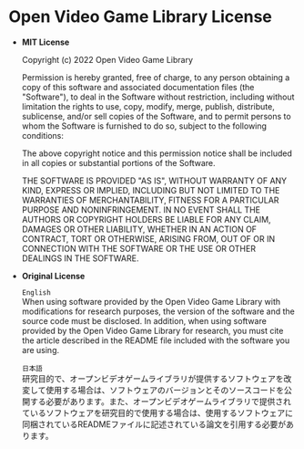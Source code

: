# Open Video Game Library License

- **MIT License**
  
  Copyright (c) 2022 Open Video Game Library

  Permission is hereby granted, free of charge, to any person obtaining a copy
  of this software and associated documentation files (the "Software"), to deal
  in the Software without restriction, including without limitation the rights
  to use, copy, modify, merge, publish, distribute, sublicense, and/or sell
  copies of the Software, and to permit persons to whom the Software is
  furnished to do so, subject to the following conditions:

  The above copyright notice and this permission notice shall be included in all
  copies or substantial portions of the Software.

  THE SOFTWARE IS PROVIDED "AS IS", WITHOUT WARRANTY OF ANY KIND, EXPRESS OR
  IMPLIED, INCLUDING BUT NOT LIMITED TO THE WARRANTIES OF MERCHANTABILITY,
  FITNESS FOR A PARTICULAR PURPOSE AND NONINFRINGEMENT. IN NO EVENT SHALL THE
  AUTHORS OR COPYRIGHT HOLDERS BE LIABLE FOR ANY CLAIM, DAMAGES OR OTHER
  LIABILITY, WHETHER IN AN ACTION OF CONTRACT, TORT OR OTHERWISE, ARISING FROM,
  OUT OF OR IN CONNECTION WITH THE SOFTWARE OR THE USE OR OTHER DEALINGS IN THE
  SOFTWARE.
  
- **Original License**
  
  `English`  
    When using software provided by the Open Video Game Library with modifications for research purposes, the version of the software and the source code must be disclosed. In addition, when using software provided by the   Open Video Game Library for research, you must cite the article described in the README file included with the software you are using.
    
  `日本語`  
    研究目的で、オープンビデオゲームライブラリが提供するソフトウェアを改変して使用する場合は、ソフトウェアのバージョンとそのソースコードを公開する必要があります。また、オープンビデオゲームライブラリで提供されているソフトウェアを研究目的で使用する場合は、使用するソフトウェアに同梱されているREADMEファイルに記述されている論文を引用する必要があります。
